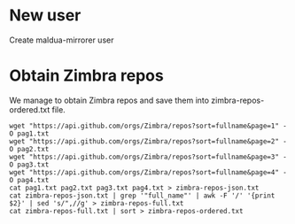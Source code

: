 # New user
Create maldua-mirrorer user

# Obtain Zimbra repos

We manage to obtain Zimbra repos and save them into zimbra-repos-ordered.txt file.
```
wget "https://api.github.com/orgs/Zimbra/repos?sort=fullname&page=1" -O pag1.txt
wget "https://api.github.com/orgs/Zimbra/repos?sort=fullname&page=2" -O pag2.txt
wget "https://api.github.com/orgs/Zimbra/repos?sort=fullname&page=3" -O pag3.txt
wget "https://api.github.com/orgs/Zimbra/repos?sort=fullname&page=4" -O pag4.txt
cat pag1.txt pag2.txt pag3.txt pag4.txt > zimbra-repos-json.txt
cat zimbra-repos-json.txt | grep '"full_name"' | awk -F '/' '{print $2}' | sed 's/",//g' > zimbra-repos-full.txt
cat zimbra-repos-full.txt | sort > zimbra-repos-ordered.txt
```
